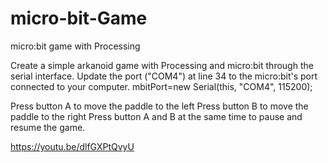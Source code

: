 # micro-bit-Game

micro:bit game with Processing

Create a simple arkanoid game with Processing and micro:bit through the serial interface. Update the port ("COM4") at line 34 to the micro:bit's port connected to your computer.
mbitPort=new Serial(this, "COM4", 115200);

Press button A to move the paddle to the left
Press button B to move the paddle to the right
Press button A and B at the same time to pause and resume the game.

https://youtu.be/dlfGXPtQvyU
